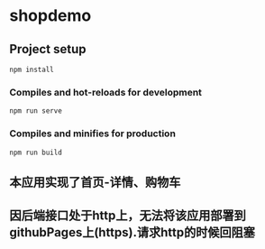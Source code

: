 # shopdemo

## Project setup
```
npm install
```

### Compiles and hot-reloads for development
```
npm run serve
```

### Compiles and minifies for production
```
npm run build
```

## 本应用实现了首页-详情、购物车
## 因后端接口处于http上，无法将该应用部署到githubPages上(https).请求http的时候回阻塞
